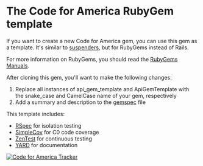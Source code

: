 # The Code for America RubyGem template

If you want to create a new Code for America gem, you can use this gem as a template.
It's similar to [suspenders][suspenders], but for RubyGems instead of Rails.

[suspenders]: https://github.com/thoughtbot/suspenders

For more information on RubyGems, you should read the [RubyGems Manuals][manuals].

[manuals]: http://docs.rubygems.org/

After cloning this gem, you'll want to make the following changes:

1. Replace all instances of api_gem_template and ApiGemTemplate with the snake_case and CamelCase name of your gem, respectively
2. Add a summary and description to the [gemspec][gemspec] file

[gemspec]: https://github.com/codeforamerica/api_gem_template/blob/master/api_gem_template.gemspec

This template includes:

* [RSpec][rspec] for isolation testing
* [SimpleCov][simplecov] for C0 code coverage
* [ZenTest][zentest] for continuous testing
* [YARD][yard] for documentation

[rspec]: https://github.com/rspec/rspec
[simplecov]: https://github.com/colszowka/simplecov
[zentest]: https://github.com/seattlerb/zentest
[yard]: https://github.com/lsegal/yard


[![Code for America Tracker](http://stats.codeforamerica.org/codeforamerica/api_gem_template.png)](http://stats.codeforamerica.org/projects/api_gem_template)
